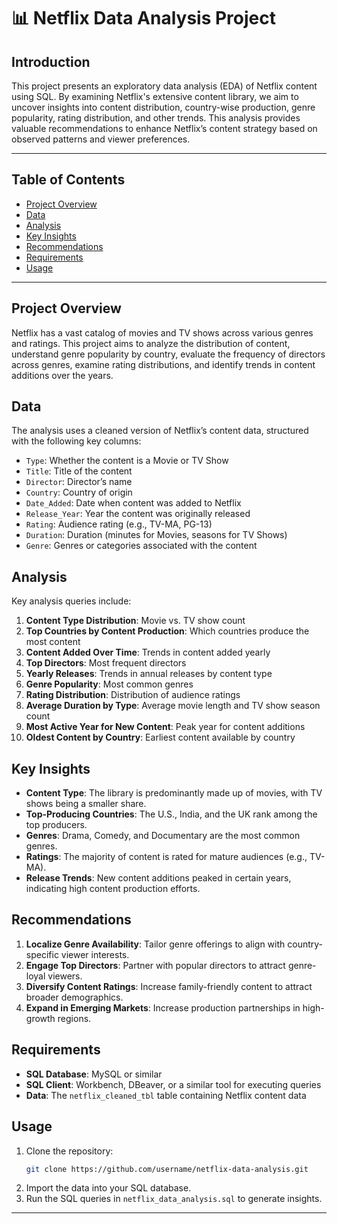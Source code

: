 # 📊 Netflix Data Analysis Project

## Introduction

This project presents an exploratory data analysis (EDA) of Netflix content using SQL. By examining Netflix's extensive content library, we aim to uncover insights into content distribution, country-wise production, genre popularity, rating distribution, and other trends. This analysis provides valuable recommendations to enhance Netflix’s content strategy based on observed patterns and viewer preferences.

---

## Table of Contents
- [Project Overview](#project-overview)
- [Data](#data)
- [Analysis](#analysis)
- [Key Insights](#key-insights)
- [Recommendations](#recommendations)
- [Requirements](#requirements)
- [Usage](#usage)

---

## Project Overview

Netflix has a vast catalog of movies and TV shows across various genres and ratings. This project aims to analyze the distribution of content, understand genre popularity by country, evaluate the frequency of directors across genres, examine rating distributions, and identify trends in content additions over the years.

## Data

The analysis uses a cleaned version of Netflix’s content data, structured with the following key columns:
- `Type`: Whether the content is a Movie or TV Show
- `Title`: Title of the content
- `Director`: Director’s name
- `Country`: Country of origin
- `Date_Added`: Date when content was added to Netflix
- `Release_Year`: Year the content was originally released
- `Rating`: Audience rating (e.g., TV-MA, PG-13)
- `Duration`: Duration (minutes for Movies, seasons for TV Shows)
- `Genre`: Genres or categories associated with the content

## Analysis

Key analysis queries include:
1. **Content Type Distribution**: Movie vs. TV show count
2. **Top Countries by Content Production**: Which countries produce the most content
3. **Content Added Over Time**: Trends in content added yearly
4. **Top Directors**: Most frequent directors
5. **Yearly Releases**: Trends in annual releases by content type
6. **Genre Popularity**: Most common genres
7. **Rating Distribution**: Distribution of audience ratings
8. **Average Duration by Type**: Average movie length and TV show season count
9. **Most Active Year for New Content**: Peak year for content additions
10. **Oldest Content by Country**: Earliest content available by country

## Key Insights

- **Content Type**: The library is predominantly made up of movies, with TV shows being a smaller share.
- **Top-Producing Countries**: The U.S., India, and the UK rank among the top producers.
- **Genres**: Drama, Comedy, and Documentary are the most common genres.
- **Ratings**: The majority of content is rated for mature audiences (e.g., TV-MA).
- **Release Trends**: New content additions peaked in certain years, indicating high content production efforts.

## Recommendations

1. **Localize Genre Availability**: Tailor genre offerings to align with country-specific viewer interests.
2. **Engage Top Directors**: Partner with popular directors to attract genre-loyal viewers.
3. **Diversify Content Ratings**: Increase family-friendly content to attract broader demographics.
4. **Expand in Emerging Markets**: Increase production partnerships in high-growth regions.

## Requirements

- **SQL Database**: MySQL or similar
- **SQL Client**: Workbench, DBeaver, or a similar tool for executing queries
- **Data**: The `netflix_cleaned_tbl` table containing Netflix content data

## Usage

1. Clone the repository:
    ```bash
   git clone https://github.com/username/netflix-data-analysis.git
    ```
2. Import the data into your SQL database.
3. Run the SQL queries in `netflix_data_analysis.sql` to generate insights.

---
